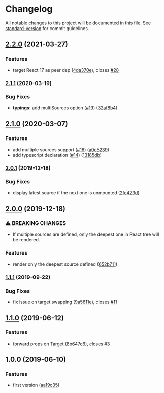# Changelog

All notable changes to this project will be documented in this file. See [standard-version](https://github.com/conventional-changelog/standard-version) for commit guidelines.

## [2.2.0](https://github.com/gregberge/react-teleporter/compare/v2.1.1...v2.2.0) (2021-03-27)


### Features

* target React 17 as peer dep ([4da370e](https://github.com/gregberge/react-teleporter/commit/4da370ee8b81fd261d3c6255fbc9c43115355ce4)), closes [#28](https://github.com/gregberge/react-teleporter/issues/28)

### [2.1.1](https://github.com/gregberge/react-teleporter/compare/v2.1.0...v2.1.1) (2020-03-19)


### Bug Fixes

* **typings:** add multiSources option ([#19](https://github.com/gregberge/react-teleporter/issues/19)) ([32af8b4](https://github.com/gregberge/react-teleporter/commit/32af8b422cdc366d1a5b5c03fc15c341efaece98))

## [2.1.0](https://github.com/gregberge/react-teleporter/compare/v2.0.1...v2.1.0) (2020-03-07)


### Features

* add multiple sources support ([#16](https://github.com/gregberge/react-teleporter/issues/16)) ([a0c5239](https://github.com/gregberge/react-teleporter/commit/a0c5239438aa9b8ef4274cb4d9701996e916eaa6))
* add typescript declaration ([#14](https://github.com/gregberge/react-teleporter/issues/14)) ([13185db](https://github.com/gregberge/react-teleporter/commit/13185dbdb370376bee57d149c550c1f9b1dc3791))

### [2.0.1](https://github.com/gregberge/react-teleporter/compare/v2.0.0...v2.0.1) (2019-12-18)


### Bug Fixes

* display latest source if the next one is unmounted ([2fc423d](https://github.com/gregberge/react-teleporter/commit/2fc423dc6264d4f065480c80c102106a4ca994ea))

## [2.0.0](https://github.com/smooth-code/react-teleporter/compare/v1.1.1...v2.0.0) (2019-12-18)


### ⚠ BREAKING CHANGES

* If multiple sources are defined, only the deepest one in React tree will be rendered.

### Features

* render only the deepest source defined ([652b711](https://github.com/smooth-code/react-teleporter/commit/652b711))

### [1.1.1](https://github.com/smooth-code/react-teleporter/compare/v1.1.0...v1.1.1) (2019-09-22)


### Bug Fixes

* fix issue on target swapping ([9a5611e](https://github.com/smooth-code/react-teleporter/commit/9a5611e)), closes [#11](https://github.com/smooth-code/react-teleporter/issues/11)

## [1.1.0](https://github.com/smooth-code/react-teleporter/compare/v1.0.0...v1.1.0) (2019-06-12)


### Features

* forward props on Target ([8b647c6](https://github.com/smooth-code/react-teleporter/commit/8b647c6)), closes [#3](https://github.com/smooth-code/react-teleporter/issues/3)



## 1.0.0 (2019-06-10)


### Features

* first version ([aa19c35](https://github.com/smooth-code/react-teleporter/commit/aa19c35))
